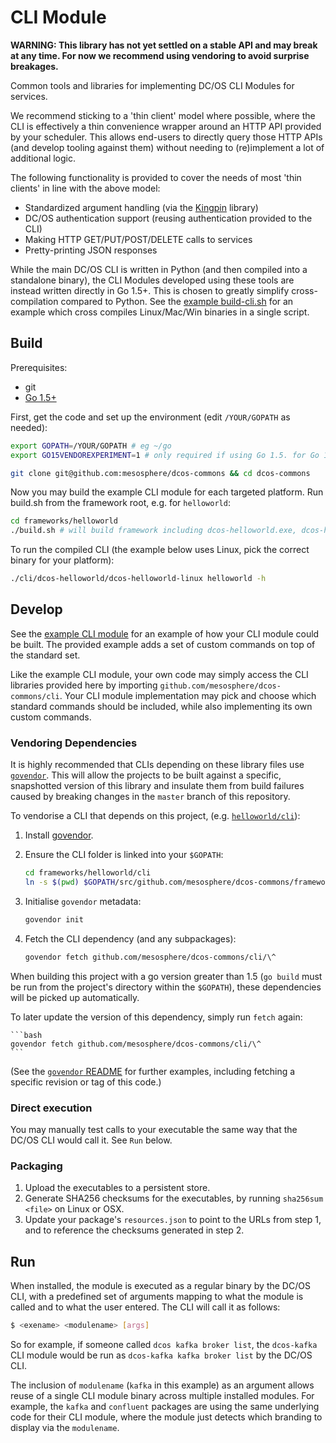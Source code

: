 # CLI Module

**WARNING: This library has not yet settled on a stable API and may break at any time. For now we recommend using vendoring to avoid surprise breakages.**

Common tools and libraries for implementing DC/OS CLI Modules for services.

We recommend sticking to a 'thin client' model where possible, where the CLI is effectively a thin convenience wrapper around an HTTP API provided by your scheduler. This allows end-users to directly query those HTTP APIs (and develop tooling against them) without needing to (re)implement a lot of additional logic.

The following functionality is provided to cover the needs of most 'thin clients' in line with the above model:
- Standardized argument handling (via the [Kingpin](https://github.com/alecthomas/kingpin) library)
- DC/OS authentication support (reusing authentication provided to the CLI)
- Making HTTP GET/PUT/POST/DELETE calls to services
- Pretty-printing JSON responses

While the main DC/OS CLI is written in Python (and then compiled into a standalone binary), the CLI Modules developed using these tools are instead written directly in Go 1.5+. This is chosen to greatly simplify cross-compilation compared to Python. See the [example build-cli.sh](../frameworks/helloworld/cli/build-cli.sh) for an example which cross compiles Linux/Mac/Win binaries in a single script.

## Build

Prerequisites:
- git
- [Go 1.5+](https://golang.org/dl/)

First, get the code and set up the environment (edit `/YOUR/GOPATH` as needed):

```bash
export GOPATH=/YOUR/GOPATH # eg ~/go
export GO15VENDOREXPERIMENT=1 # only required if using Go 1.5. for Go 1.6+ this step can be skipped

git clone git@github.com:mesosphere/dcos-commons && cd dcos-commons
```

Now you may build the example CLI module for each targeted platform. Run build.sh from the framework root, e.g. for `helloworld`:

```bash
cd frameworks/helloworld
./build.sh # will build framework including dcos-helloworld.exe, dcos-helloworld-darwin, dcos-helloworld-linux
```

To run the compiled CLI (the example below uses Linux, pick the correct binary for your platform):

```bash
./cli/dcos-helloworld/dcos-helloworld-linux helloworld -h
```

## Develop

See the [example CLI module](../frameworks/helloworld/cli/) for an example of how your CLI module could be built. The provided example adds a set of custom commands on top of the standard set.

Like the example CLI module, your own code may simply access the CLI libraries provided here by importing `github.com/mesosphere/dcos-commons/cli`. Your CLI module implementation may pick and choose which standard commands should be included, while also implementing its own custom commands.

### Vendoring Dependencies

It is highly recommended that CLIs depending on these library files use [`govendor`](https://github.com/kardianos/govendor). This will allow the projects to be built against a specific, snapshotted version of this library and insulate them from build failures caused by breaking changes in the `master` branch of this repository.

To vendorise a CLI that depends on this project, (e.g. [`helloworld/cli`](/frameworks/helloworld/cli/)):

1. Install [govendor](https://github.com/kardianos/govendor).

1. Ensure the CLI folder is linked into your `$GOPATH`:

    ```bash
    cd frameworks/helloworld/cli
    ln -s $(pwd) $GOPATH/src/github.com/mesosphere/dcos-commons/frameworks/helloworld/cli
    ```

1. Initialise `govendor` metadata:

    ```bash
    govendor init
    ```

1. Fetch the CLI dependency (and any subpackages):

    ```bash
    govendor fetch github.com/mesosphere/dcos-commons/cli/\^
    ```

When building this project with a go version greater than 1.5 (`go build` must be run from the project's directory within the `$GOPATH`), these dependencies will be picked up automatically.

To later update the version of this dependency, simply run `fetch` again:

    ```bash
    govendor fetch github.com/mesosphere/dcos-commons/cli/\^
    ```

(See the [`govendor` README](https://github.com/kardianos/govendor) for further examples, including fetching a specific revision or tag of this code.)

### Direct execution

You may manually test calls to your executable the same way that the DC/OS CLI would call it. See `Run` below.

### Packaging

1. Upload the executables to a persistent store.
2. Generate SHA256 checksums for the executables, by running `sha256sum <file>` on Linux or OSX.
3. Update your package's `resources.json` to point to the URLs from step 1, and to reference the checksums generated in step 2.

## Run

When installed, the module is executed as a regular binary by the DC/OS CLI, with a predefined set of arguments mapping to what the module is called and to what the user entered. The CLI will call it as follows:

```bash
$ <exename> <modulename> [args]
```

So for example, if someone called `dcos kafka broker list`, the `dcos-kafka` CLI module would be run as `dcos-kafka kafka broker list` by the DC/OS CLI.

The inclusion of `modulename` (`kafka` in this example) as an argument allows reuse of a single CLI module binary across multiple installed modules. For example, the `kafka` and `confluent` packages are using the same underlying code for their CLI module, where the module just detects which branding to display via the `modulename`.
